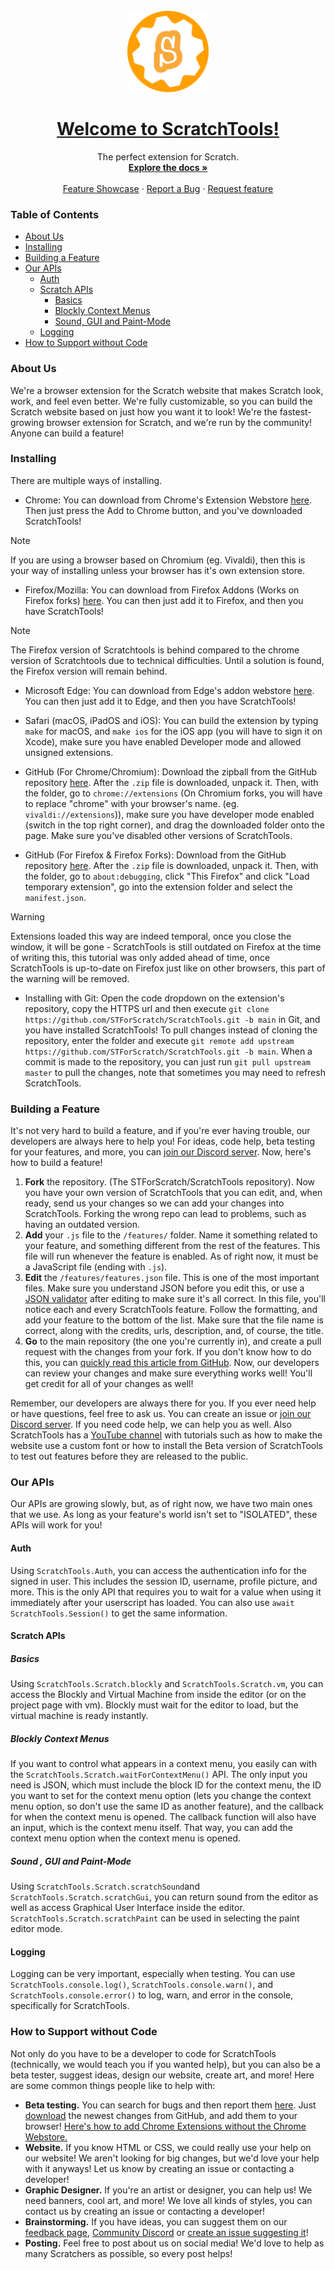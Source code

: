 <br />
<div align="center">
  <a href="https://github.com/STForScratch/ScratchTools">
    <img src="extras/icons/icon128.png" alt="Logo" width="130" height="130">
    <h1 align="center">Welcome to ScratchTools!</h1>
  </a>

  <p align="center">
    The perfect extension for Scratch.
    <br />
    <a href="https://docs.scratchtools.app"><strong>Explore the docs »</strong></a>
    <br />
    <br />
    <a href="https://youtu.be/xXuZAWTmXng">Feature Showcase</a>
    ·
    <a href="https://github.com/STForScratch/ScratchTools/issues/new?assignees=&labels=bug&projects=&template=--bug.yml">Report a Bug</a>
    ·
    <a href="https://github.com/STForScratch/ScratchTools/issues/new?assignees=&labels=feature&template=feature_request.md&title=">Request feature</a>
  </p>
</div>  

### Table of Contents
- [About Us](#about-us)
- [Installing](#installing)
- [Building a Feature](#building-a-feature)
- [Our APIs](#our-apis)
  - [Auth](#auth)
  - [Scratch APIs](#scratch-apis)
    - [Basics](#basics)
    - [Blockly Context Menus](#blockly-context-menus)
    - [Sound, GUI and Paint-Mode](#sound--gui-and-paint-mode)
  - [Logging](#logging)
- [How to Support without Code](#how-to-support-without-code)

### About Us
We're a browser extension for the Scratch website that makes Scratch look, work, and feel even better. We're fully customizable, so you can build the Scratch website based on just how you want it to look! We're the fastest-growing browser extension for Scratch, and we're run by the community! Anyone can build a feature!

### Installing
There are multiple ways of installing.
- Chrome: You can download from Chrome's Extension Webstore [here](https://chrome.google.com/webstore/detail/scratchtools/jjnpbalpllpfdpgplpbcbadkgdmleopm). Then just press the Add to Chrome button, and you've downloaded ScratchTools!

> [!NOTE]
> If you are using a browser based on Chromium (eg. Vivaldi), then this is your way of installing unless your browser has it's own extension store.

- Firefox/Mozilla: You can download from Firefox Addons (Works on Firefox forks) [here](https://addons.mozilla.org/en-US/firefox/addon/scratchtools/). You can then just add it to Firefox, and then you have ScratchTools!

> [!NOTE]
> The Firefox version of Scratchtools is behind compared to the chrome version of Scratchtools due to technical difficulties. Until a solution is found, the Firefox version will remain behind.

- Microsoft Edge: You can download from Edge's addon webstore [here](https://microsoftedge.microsoft.com/addons/detail/scratchtools/aaidjeidbnhpjhblbianjeghjopbimmk). You can then just add it to Edge, and then you have ScratchTools!
- Safari (macOS, iPadOS and iOS): You can build the extension by typing `make` for macOS, and `make ios` for the iOS app (you will have to sign it on Xcode), make sure you have enabled Developer mode and allowed unsigned extensions.

- GitHub (For Chrome/Chromium): Download the zipball from the GitHub repository [here](https://github.com/STForScratch/ScratchTools/zipball/master). After the `.zip` file is downloaded, unpack it. Then, with the folder, go to `chrome://extensions` (On Chromium forks, you will have to replace "chrome" with your browser's name. (eg. `vivaldi://extensions`)), make sure you have developer mode enabled (switch in the top right corner), and drag the downloaded folder onto the page. Make sure you've disabled other versions of ScratchTools.

- GitHub (For Firefox & Firefox Forks): Download from the GitHub repository [here](https://github.com/STForScratch/ScratchTools/zipball/master). After the `.zip` file is downloaded, unpack it. Then, with the folder, go to `about:debugging`, click "This Firefox" and click "Load temporary extension", go into the extension folder and select the `manifest.json`.

> [!WARNING]
> Extensions loaded this way are indeed temporal, once you close the window, it will be gone - ScratchTools is still outdated on Firefox at the time of writing this, this tutorial was only added ahead of time, once ScratchTools is up-to-date on Firefox just like on other browsers, this part of the warning will be removed.

- Installing with Git: Open the code dropdown on the extension's repository, copy the HTTPS url and then execute `git clone  https://github.com/STForScratch/ScratchTools.git -b main` in Git, and you have installed ScratchTools! To pull changes instead of cloning the repository, enter the folder and execute `git remote add upstream https://github.com/STForScratch/ScratchTools.git -b main`. When a commit is made to the repository, you can just run `git pull upstream master` to pull the changes, note that sometimes you may need to refresh ScratchTools.

### Building a Feature
It's not very hard to build a feature, and if you're ever having trouble, our developers are always here to help you! For ideas, code help, beta testing for your features, and more, you can [join our Discord server](https://discord.gg/5AkUsCbEsy). Now, here's how to build a feature!
1. **Fork** the repository. (The STForScratch/ScratchTools repository). Now you have your own version of ScratchTools that you can edit, and, when ready, send us your changes so we can add your changes into ScratchTools. Forking the wrong repo can lead to problems, such as having an outdated version.
2. **Add** your `.js` file to the `/features/` folder. Name it something related to your feature, and something different from the rest of the features. This file will run whenever the feature is enabled. As of right now, it must be a JavaScript file (ending with `.js`).
3. **Edit** the `/features/features.json` file. This is one of the most important files. Make sure you understand JSON before you edit this, or use a [JSON validator](https://jsonlint.com) after editing to make sure it's all correct. In this file, you'll notice each and every ScratchTools feature. Follow the formatting, and add your feature to the bottom of the list. Make sure that the file name is correct, along with the credits, urls, description, and, of course, the title.
4. **Go** to the main repository (the one you're currently in), and create a pull request with the changes from your fork. If you don't know how to do this, you can [quickly read this article from GitHub](https://docs.github.com/en/pull-requests/collaborating-with-pull-requests/proposing-changes-to-your-work-with-pull-requests/creating-a-pull-request-from-a-fork). Now, our developers can review your changes and make sure everything works well! You'll get credit for all of your changes as well!

Remember, our developers are always there for you. If you ever need help or have questions, feel free to ask us. You can create an issue or [join our Discord server](https://discord.gg/5AkUsCbEsy). If you need code help, we can help you as well. Also ScratchTools has a [YouTube channel](https://www.youtube.com/channel/UCYZiKwxZ_8gJaMwbxHmP0KA) with tutorials such as how to make the website use a custom font or how to install the Beta version of ScratchTools to test out features before they are released to the public.

### Our APIs
Our APIs are growing slowly, but, as of right now, we have two main ones that we use. As long as your feature's world isn't set to "ISOLATED", these APIs will work for you!
#### Auth
Using `ScratchTools.Auth`, you can access the authentication info for the signed in user. This includes the session ID, username, profile picture, and more. This is the only API that requires you to wait for a value when using it immediately after your userscript has loaded. You can also use `await ScratchTools.Session()` to get the same information.
#### Scratch APIs
##### Basics
Using `ScratchTools.Scratch.blockly` and `ScratchTools.Scratch.vm`, you can access the Blockly and Virtual Machine from inside the editor (or on the project page with vm). Blockly must wait for the editor to load, but the virtual machine is ready instantly.
##### Blockly Context Menus
If you want to control what appears in a context menu, you easily can with the `ScratchTools.Scratch.waitForContextMenu()` API. The only input you need is JSON, which must include the block ID for the context menu, the ID you want to set for the context menu option (lets you change the context menu option, so don't use the same ID as another feature), and the callback for when the context menu is opened. The callback function will also have an input, which is the context menu itself. That way, you can add the context menu option when the context menu is opened.
##### Sound , GUI and Paint-Mode
Using `ScratchTools.Scratch.scratchSound`and `ScratchTools.Scratch.scratchGui`, you can return sound from the editor as well as access Graphical User Interface inside the editor. `ScratchTools.Scratch.scratchPaint` can be used in selecting the paint editor mode.

#### Logging
Logging can be very important, especially when testing. You can use `ScratchTools.console.log()`, `ScratchTools.console.warn()`, and `ScratchTools.console.error()` to log, warn, and error in the console, specifically for ScratchTools.

### How to Support without Code
Not only do you have to be a developer to code for ScratchTools (technically, we would teach you if you wanted help), but you can also be a beta tester, suggest ideas, design our website, create art, and more! Here are some common things people like to help with:
- **Beta testing.** You can search for bugs and then report them [here](https://www.scratchtools.app/feedback/). Just [download](https://github.com/STForScratch/ScratchTools/zipball/master) the newest changes from GitHub, and add them to your browser! [Here's how to add Chrome Extensions without the Chrome Webstore.](https://www.labnol.org/internet/install-chrome-extensions/25817/)
- **Website.** If you know HTML or CSS, we could really use your help on our website! We aren't looking for big changes, but we'd love your help with it anyways! Let us know by creating an issue or contacting a developer!
- **Graphic Designer.** If you're an artist or designer, you can help us! We need banners, cool art, and more! We love all kinds of styles, you can contact us by creating an issue or contacting a developer!
- **Brainstorming.** If you have ideas, you can suggest them on our [feedback page](https://scratchtools.app/feedback/), [Community Discord](https://server.scratchtools.app/) or [create an issue suggesting it](https://github.com/STForScratch/ScratchTools/issues/new?assignees=&labels=new+feature&projects=&template=--feature.yml)!
- **Posting.** Feel free to post about us on social media! We'd love to help as many Scratchers as possible, so every post helps!

